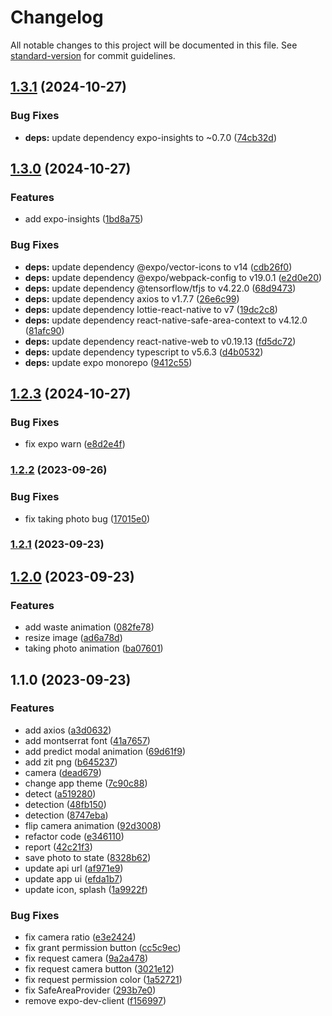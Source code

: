 # Changelog

All notable changes to this project will be documented in this file. See [standard-version](https://github.com/conventional-changelog/standard-version) for commit guidelines.

## [1.3.1](https://github.com/zit-software/zit-waste-mobile/compare/v1.3.0...v1.3.1) (2024-10-27)


### Bug Fixes

* **deps:** update dependency expo-insights to ~0.7.0 ([74cb32d](https://github.com/zit-software/zit-waste-mobile/commit/74cb32d0a543f72b27dd4129fa24567c3a5adcfa))

## [1.3.0](https://github.com/zit-software/zit-waste-mobile/compare/v1.2.3...v1.3.0) (2024-10-27)


### Features

* add expo-insights ([1bd8a75](https://github.com/zit-software/zit-waste-mobile/commit/1bd8a758cd8318836c6956b6667e45b997558e7f))


### Bug Fixes

* **deps:** update dependency @expo/vector-icons to v14 ([cdb26f0](https://github.com/zit-software/zit-waste-mobile/commit/cdb26f01be31a0d3b7035f276c6838ae448f9aa0))
* **deps:** update dependency @expo/webpack-config to v19.0.1 ([e2d0e20](https://github.com/zit-software/zit-waste-mobile/commit/e2d0e20b28d3bbecf0c73aaa6635645e4dafd197))
* **deps:** update dependency @tensorflow/tfjs to v4.22.0 ([68d9473](https://github.com/zit-software/zit-waste-mobile/commit/68d9473424545f8bf62aea4e8a1d85c992d4efff))
* **deps:** update dependency axios to v1.7.7 ([26e6c99](https://github.com/zit-software/zit-waste-mobile/commit/26e6c999f252f4a98123dc76194aaec06797222a))
* **deps:** update dependency lottie-react-native to v7 ([19dc2c8](https://github.com/zit-software/zit-waste-mobile/commit/19dc2c81f7e5eea3380e97a883203fdc5e36aea5))
* **deps:** update dependency react-native-safe-area-context to v4.12.0 ([81afc90](https://github.com/zit-software/zit-waste-mobile/commit/81afc90fba29cc46f7d840a3937b9ab6a99de6f5))
* **deps:** update dependency react-native-web to v0.19.13 ([fd5dc72](https://github.com/zit-software/zit-waste-mobile/commit/fd5dc7203cf34d5f4c97ae7ea1bd46ce9793282b))
* **deps:** update dependency typescript to v5.6.3 ([d4b0532](https://github.com/zit-software/zit-waste-mobile/commit/d4b0532d40020023b88c8acd246de88d9a746018))
* **deps:** update expo monorepo ([9412c55](https://github.com/zit-software/zit-waste-mobile/commit/9412c55bc207ad759dcf658ea9fcf05004c03fe2))

## [1.2.3](https://github.com/zit-software/zit-waste-mobile/compare/v1.2.2...v1.2.3) (2024-10-27)

### Bug Fixes

-   fix expo warn ([e8d2e4f](https://github.com/zit-software/zit-waste-mobile/commit/e8d2e4f4736633f88a0365209817fb507d1210e4))

### [1.2.2](https://github.com/zit-software/zit-waste-mobile/compare/v1.2.1...v1.2.2) (2023-09-26)

### Bug Fixes

-   fix taking photo bug ([17015e0](https://github.com/zit-software/zit-waste-mobile/commit/17015e06e7e46827f3dcd87a078c7ef845f55374))

### [1.2.1](https://github.com/zit-software/zit-waste-mobile/compare/v1.2.0...v1.2.1) (2023-09-23)

## [1.2.0](https://github.com/zit-software/zit-waste-mobile/compare/v1.1.0...v1.2.0) (2023-09-23)

### Features

-   add waste animation ([082fe78](https://github.com/zit-software/zit-waste-mobile/commit/082fe781d0af4d9e689e0c6e0c1f23887aab3131))
-   resize image ([ad6a78d](https://github.com/zit-software/zit-waste-mobile/commit/ad6a78d925c2f40651e153a6068776a5e17bb508))
-   taking photo animation ([ba07601](https://github.com/zit-software/zit-waste-mobile/commit/ba076019aba150119c1ff7c58d28c6530d579014))

## 1.1.0 (2023-09-23)

### Features

-   add axios ([a3d0632](https://github.com/zit-software/zit-waste-mobile/commit/a3d063242d966d7cbfa0ac59928a6491dd54f0a5))
-   add montserrat font ([41a7657](https://github.com/zit-software/zit-waste-mobile/commit/41a765731b7fba8ab8808287a377b15092cce408))
-   add predict modal animation ([69d61f9](https://github.com/zit-software/zit-waste-mobile/commit/69d61f92740fcac92efd729167bcbcc19e0cddef))
-   add zit png ([b645237](https://github.com/zit-software/zit-waste-mobile/commit/b64523704770e8c92d6d57d3341b0edccacf3670))
-   camera ([dead679](https://github.com/zit-software/zit-waste-mobile/commit/dead67924db2543553b7cb621919bb854226a56b))
-   change app theme ([7c90c88](https://github.com/zit-software/zit-waste-mobile/commit/7c90c88b8681fe8329d2ee82ec7eab30afa692d7))
-   detect ([a519280](https://github.com/zit-software/zit-waste-mobile/commit/a519280aaf747f164688894647b53bc259d8205f))
-   detection ([48fb150](https://github.com/zit-software/zit-waste-mobile/commit/48fb150d9af1be11f7f84fbdf825e7294821600a))
-   detection ([8747eba](https://github.com/zit-software/zit-waste-mobile/commit/8747eba8e1072fe4c3b0aeeeb968f57a1f6444a4))
-   flip camera animation ([92d3008](https://github.com/zit-software/zit-waste-mobile/commit/92d3008447b3781eec43bd61e9259f28a1858bcb))
-   refactor code ([e346110](https://github.com/zit-software/zit-waste-mobile/commit/e3461101adfce40bd0fcfa5a77dd58fd630ba89e))
-   report ([42c21f3](https://github.com/zit-software/zit-waste-mobile/commit/42c21f34f1d50245aacdf03b2f0d4d171a4f8272))
-   save photo to state ([8328b62](https://github.com/zit-software/zit-waste-mobile/commit/8328b624406566f96fb0d912ae88daddaedb204b))
-   update api url ([af971e9](https://github.com/zit-software/zit-waste-mobile/commit/af971e9df389344cb949123dc83410e617840173))
-   update app ui ([efda1b7](https://github.com/zit-software/zit-waste-mobile/commit/efda1b727e7c7a70dca8745a797f38d3c5199554))
-   update icon, splash ([1a9922f](https://github.com/zit-software/zit-waste-mobile/commit/1a9922f1b16a4480b855f610bb6a16d8cf74a574))

### Bug Fixes

-   fix camera ratio ([e3e2424](https://github.com/zit-software/zit-waste-mobile/commit/e3e2424035d1400a9ea3817a72d92c7b35195472))
-   fix grant permission button ([cc5c9ec](https://github.com/zit-software/zit-waste-mobile/commit/cc5c9ec05526f37b7a0bfa99398e6417538a5093))
-   fix request camera ([9a2a478](https://github.com/zit-software/zit-waste-mobile/commit/9a2a478a6e30efe522f08eae27c1b36a70fb4301))
-   fix request camera button ([3021e12](https://github.com/zit-software/zit-waste-mobile/commit/3021e12d8d03295f560b6360d56e8c9b3eee1667))
-   fix request permission color ([1a52721](https://github.com/zit-software/zit-waste-mobile/commit/1a52721951284c01e304b406a8eb7c31aea7c38b))
-   fix SafeAreaProvider ([293b7e0](https://github.com/zit-software/zit-waste-mobile/commit/293b7e0c2d482a8988d0a694b1fadcf6fd3c3e6a))
-   remove expo-dev-client ([f156997](https://github.com/zit-software/zit-waste-mobile/commit/f15699770c0ee47717fbde86dc332931f5acd58f))
